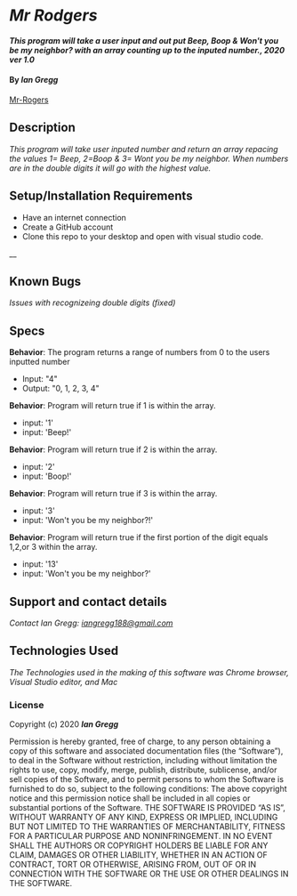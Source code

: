 # _Mr Rodgers_

#### _This program will take a user input and out put Beep, Boop & Won't you be my neighbor? with an array counting up to the inputed number., 2020 ver 1.0_

#### By _Ian Gregg_
[Mr-Rogers](https://github.com/oldgregg89/Mr-Rogers)


## Description

_This program will take user inputed number and  return an array repacing the values 1= Beep, 2=Boop & 3= Wont you be my neighbor. When numbers are in the double digits it will go with the highest value._

## Setup/Installation Requirements


* Have an internet connection 
* Create a GitHub account
* Clone this repo to your desktop and open with visual studio code.

__

## Known Bugs

_Issues with recognizeing double digits (fixed)_

## Specs

**Behavior**: The program returns a range of numbers from 0 to the users inputted number
* Input: "4"
* Output: "0, 1, 2, 3, 4"

**Behavior**: Program will return true if 1 is within the array.
* input: '1'
* input: 'Beep!'

**Behavior**: Program will return true if 2 is within the array.
* input: '2'
* input: 'Boop!'

**Behavior**: Program will return true if 3 is within the array.
* input: '3'
* input: 'Won't you be my neighbor?!'

**Behavior**: Program will return true if the first portion of the digit equals 1,2,or 3 within the array.
* input: '13'
* input: 'Won't you be my neighbor?'

## Support and contact details

_Contact Ian Gregg: <iangregg188@gmail.com>_

## Technologies Used

_The Technologies used in the making of this software was Chrome browser, Visual Studio editor, and Mac_

### License

Copyright (c) 2020 **_Ian Gregg_**

Permission is hereby granted, free of charge, to any person obtaining a copy of this software and associated documentation files (the “Software”), to deal in the Software without restriction, including without limitation the rights to use, copy, modify, merge, publish, distribute, sublicense, and/or sell copies of the Software, and to permit persons to whom the Software is furnished to do so, subject to the following conditions:
The above copyright notice and this permission notice shall be included in all copies or substantial portions of the Software.
THE SOFTWARE IS PROVIDED “AS IS”, WITHOUT WARRANTY OF ANY KIND, EXPRESS OR IMPLIED, INCLUDING BUT NOT LIMITED TO THE WARRANTIES OF MERCHANTABILITY, FITNESS FOR A PARTICULAR PURPOSE AND NONINFRINGEMENT. IN NO EVENT SHALL THE AUTHORS OR COPYRIGHT HOLDERS BE LIABLE FOR ANY CLAIM, DAMAGES OR OTHER LIABILITY, WHETHER IN AN ACTION OF CONTRACT, TORT OR OTHERWISE, ARISING FROM, OUT OF OR IN CONNECTION WITH THE SOFTWARE OR THE USE OR OTHER DEALINGS IN THE SOFTWARE.

